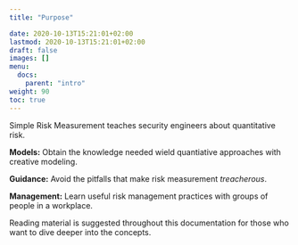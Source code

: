 ```yaml
---
title: "Purpose"

date: 2020-10-13T15:21:01+02:00
lastmod: 2020-10-13T15:21:01+02:00
draft: false
images: []
menu:
  docs:
    parent: "intro"
weight: 90
toc: true
---
```

Simple Risk Measurement teaches security engineers about quantitative risk.

**Models:** Obtain the knowledge needed wield quantiative approaches with creative modeling.

**Guidance:** Avoid the pitfalls that make risk measurement _treacherous_. 

**Management:** Learn useful risk management practices with groups of people in a workplace.

Reading material is suggested throughout this documentation for those who want to dive deeper into the concepts.